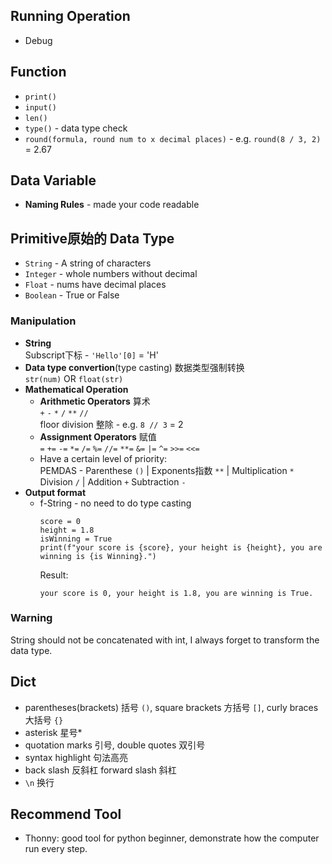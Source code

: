 ## Running Operation
- Debug


## Function
- `print()`
- `input()`
- `len()`
- `type()` - data type check
- `round(formula, round num to x decimal places)` - e.g. `round(8 / 3, 2)` = 2.67

## Data Variable
- **Naming Rules** - made your code readable

## Primitive原始的 Data Type
- `String` - A string of characters
- `Integer` - whole numbers without decimal
- `Float` - nums have decimal places
- `Boolean` - True or False
### Manipulation
- **String**  
  Subscript下标 - `'Hello'[0]` = 'H'
- **Data type convertion**(type casting)  数据类型强制转换  
  `str(num)` OR `float(str)`
- **Mathematical Operation**
  - **Arithmetic Operators** 算术  
    `+` `-` `*` `/` `**` `//`  
    floor division 整除 - e.g. `8 // 3` = 2
  - **Assignment Operators** 赋值  
    `=` `+=` `-=` `*=` `/=` `%=` `//=` `**=` `&=` `|=` `^=` `>>=` `<<=`
  - Have a certain level of priority:  
    PEMDAS - Parenthese `()` | Exponents指数 `**` | Multiplication `*` Division `/` | Addition `+` Subtraction `-`
- **Output format**
  - f-String - no need to do type casting  
    ```
    score = 0  
    height = 1.8  
    isWinning = True   
    print(f"your score is {score}, your height is {height}, you are winning is {is Winning}.")
    ```
    Result:
    ```
    your score is 0, your height is 1.8, you are winning is True.
    ```




### Warning 
String should not be concatenated with int, I always forget to transform the data type.

## Dict
- parentheses(brackets) 括号 `()`, square brackets 方括号 `[]`, curly braces 大括号 `{}`
- asterisk 星号*
- quotation marks 引号, double quotes 双引号
- syntax highlight 句法高亮
- back slash 反斜杠 forward slash 斜杠
- `\n` 换行

## Recommend Tool
- Thonny: good tool for python beginner, demonstrate how the computer run every step.
